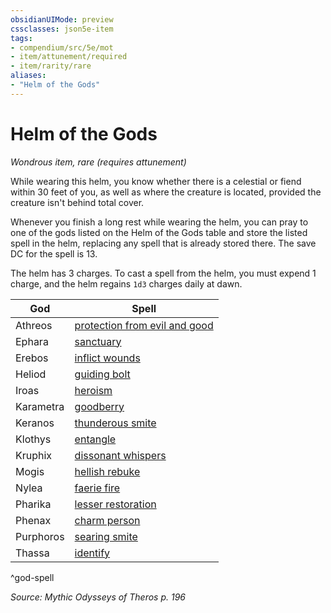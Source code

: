 ```yaml
---
obsidianUIMode: preview
cssclasses: json5e-item
tags:
- compendium/src/5e/mot
- item/attunement/required
- item/rarity/rare
aliases: 
- "Helm of the Gods"
---
```

# Helm of the Gods
*Wondrous item, rare (requires attunement)*  


While wearing this helm, you know whether there is a celestial or fiend within 30 feet of you, as well as where the creature is located, provided the creature isn't behind total cover.

Whenever you finish a long rest while wearing the helm, you can pray to one of the gods listed on the Helm of the Gods table and store the listed spell in the helm, replacing any spell that is already stored there. The save DC for the spell is 13.

The helm has 3 charges. To cast a spell from the helm, you must expend 1 charge, and the helm regains `1d3` charges daily at dawn.

| God | Spell |
|-----|-------|
| Athreos | [protection from evil and good](Mechanics/spells/protection-from-evil-and-good.md) |
| Ephara | [sanctuary](Mechanics/spells/sanctuary.md) |
| Erebos | [inflict wounds](Mechanics/spells/inflict-wounds.md) |
| Heliod | [guiding bolt](Mechanics/spells/guiding-bolt.md) |
| Iroas | [heroism](Mechanics/spells/heroism.md) |
| Karametra | [goodberry](Mechanics/spells/goodberry.md) |
| Keranos | [thunderous smite](Mechanics/spells/thunderous-smite.md) |
| Klothys | [entangle](Mechanics/spells/entangle.md) |
| Kruphix | [dissonant whispers](Mechanics/spells/dissonant-whispers.md) |
| Mogis | [hellish rebuke](Mechanics/spells/hellish-rebuke.md) |
| Nylea | [faerie fire](Mechanics/spells/faerie-fire.md) |
| Pharika | [lesser restoration](Mechanics/spells/lesser-restoration.md) |
| Phenax | [charm person](Mechanics/spells/charm-person.md) |
| Purphoros | [searing smite](Mechanics/spells/searing-smite.md) |
| Thassa | [identify](Mechanics/spells/identify.md) |
^god-spell

*Source: Mythic Odysseys of Theros p. 196*